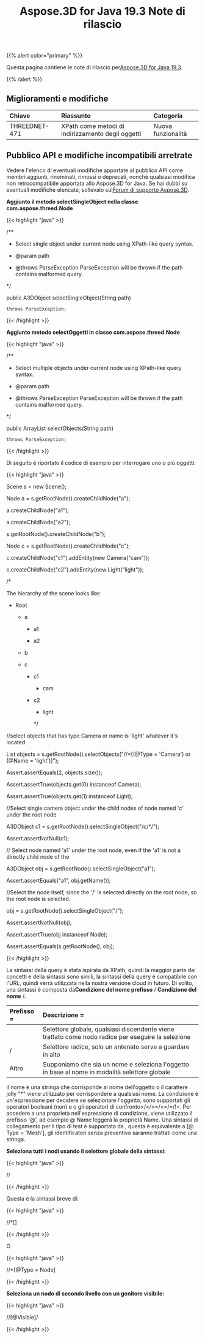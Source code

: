 ﻿---
title: Aspose.3D for Java 19.3 Note di rilascio
type: docs
weight: 100
url: /it/java/aspose-3d-for-java-19-3-release-notes/
---
{{% alert color="primary" %}} 

Questa pagina contiene le note di rilascio per[Aspose.3D for Java 19.3](https://repository.aspose.com/repo/com/aspose/aspose-xps/19.3/).

{{% /alert %}} 
## **Miglioramenti e modifiche**

|**Chiave**|**Riassunto**|**Categoria**|
|:- |:- |:- |
|THREEDNET-471 |XPath come metodi di indirizzamento degli oggetti|Nuova funzionalità|

## **Pubblico API e modifiche incompatibili arretrate**

Vedere l'elenco di eventuali modifiche apportate al pubblico API come membri aggiunti, rinominati, rimossi o deprecati, nonché qualsiasi modifica non retrocompatibile apportata allo Aspose.3D for Java. Se hai dubbi su eventuali modifiche elencate, sollevalo sul[Forum di supporto Aspose.3D](https://forum.aspose.com/c/3d).

**Aggiunto il metodo selectSingleObject nella classe com.aspose.threed.Node**

{{< highlight "java" >}}

 /**

 * Select single object under current node using XPath-like query syntax.

 * @param path 

 * @throws ParseException ParseException will be thrown if the path contains malformed query.

 */

public A3DObject selectSingleObject(String path)

    throws ParseException;

{{< /highlight >}}

**Aggiunto metodo selectOggetti in classe com.aspose.threed.Node**

{{< highlight "java" >}}

 /**

 * Select multiple objects under current node using XPath-like query syntax.

 * @param path 

 * @throws ParseException ParseException will be thrown if the path contains malformed query.

 */

public ArrayList<A3DObject> selectObjects(String path)

    throws ParseException;

{{< /highlight >}}

Di seguito è riportato il codice di esempio per interrogare uno o più oggetti:

{{< highlight "java" >}}

 Scene s = new Scene();

Node a = s.getRootNode().createChildNode("a");

a.createChildNode("a1");

a.createChildNode("a2");

s.getRootNode().createChildNode("b");

Node c = s.getRootNode().createChildNode("c");

c.createChildNode("c1").addEntity(new Camera("cam"));

c.createChildNode("c2").addEntity(new Light("light"));

/*

The hierarchy of the scene looks like:

 - Root

    - a

        - a1

        - a2

    - b

    - c

        - c1

            - cam

        - c2

            - light

             */

//select objects that has type Camera or name is 'light' whatever it's located.

List<A3DObject> objects = s.getRootNode().selectObjects("//*[(@Type = 'Camera') or (@Name = 'light')]");

Assert.assertEquals(2, objects.size());

Assert.assertTrue(objects.get(0) instanceof Camera);

Assert.assertTrue(objects.get(1) instanceof Light);

//Select single camera object under the child nodes of node named 'c' under the root node

A3DObject c1 = s.getRootNode().selectSingleObject("/c/*/<Camera>");

Assert.assertNotNull(c1);

// Select node named 'a1' under the root node, even if the 'a1' is not a directly child node of the

A3DObject obj = s.getRootNode().selectSingleObject("a1");

Assert.assertEquals("a1", obj.getName());

//Select the node itself, since the '/' is selected directly on the root node, so the root node is selected.

obj = s.getRootNode().selectSingleObject("/");

Assert.assertNotNull(obj);

Assert.assertTrue(obj instanceof Node);

Assert.assertEquals(s.getRootNode(), obj);

{{< /highlight >}}

La sintassi della query è stata ispirata da XPath, quindi la maggior parte dei concetti e della sintassi sono simili, la sintassi della query è compatibile con l'URL, quindi verrà utilizzata nella nostra versione cloud in futuro. Di solito, una sintassi è composta da**Condizione del nome prefisso** / **Condizione del nome** /.

|**Prefisso =**|**Descrizione =**|
|:- |:- |
||Selettore globale, qualsiasi discendente viene trattato come nodo radice per eseguire la selezione|
|/|Selettore radice, solo un antenato serve a guardare in alto|
|Altro|Supponiamo che sia un nome e seleziona l'oggetto in base al nome in modalità selettore globale|
Il nome è una stringa che corrisponde al nome dell'oggetto o il carattere jolly "*" viene utilizzato per corrispondere a qualsiasi nome. La condizione è un'espressione per decidere se selezionare l'oggetto, sono supportati gli operatori booleani (non) e o gli operatori di confronto>/</>=/<=/=/!=. Per accedere a una proprietà nell'espressione di condizione, viene utilizzato il prefisso '@', ad esempio @ Name leggerà la proprietà Name. Una sintassi di collegamento per il tipo di test è supportata da <Mesh>, questa è equivalente a [@ Type = 'Mesh'], gli identificatori senza preventivo saranno trattati come una stringa.

**Seleziona tutti i nodi usando il selettore globale della sintassi:**

{{< highlight "java" >}}

 //<Node>

{{< /highlight >}}

Questa è la sintassi breve di:

{{< highlight "java" >}}

 //*[<Node>]

{{< /highlight >}}

O

{{< highlight "java" >}}

 //*[@Type = Node]

{{< /highlight >}}

 **Seleziona un nodo di secondo livello con un genitore visibile:**

 {{< highlight "java" >}}

 //<Node>[@Visible]/<Node>

{{< /highlight >}}
